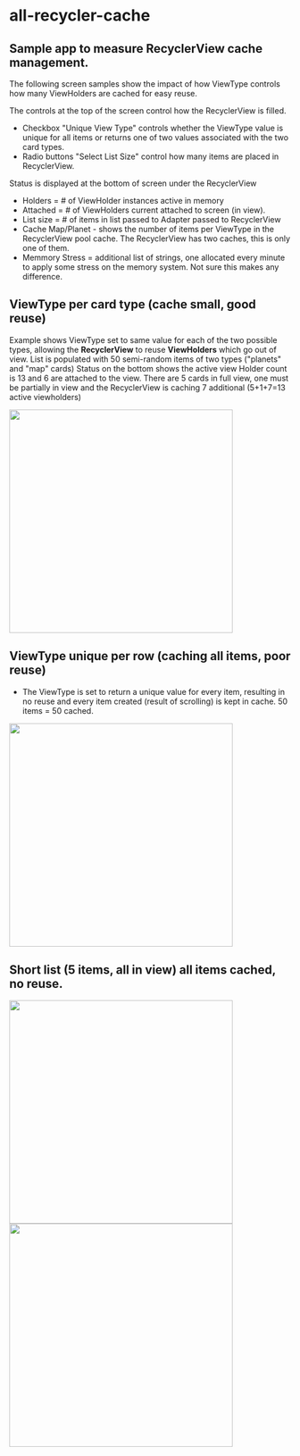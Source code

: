 
# all-recycler-cache

## Sample app to measure RecyclerView cache management. 

The following screen samples show the impact of how ViewType controls how many 
ViewHolders are cached for easy reuse.  

The controls at the top of the screen control how the RecyclerView is filled. 
- Checkbox  "Unique View Type" controls whether the ViewType value is unique for all items 
or returns one of two values associated with the two card types. 
- Radio buttons  "Select List Size" control how many items are placed in RecyclerView. 

Status is displayed at the bottom of screen under the RecyclerView
- Holders = # of ViewHolder instances active in memory
- Attached = # of ViewHolders current attached to screen (in view).
- List size = # of items in list passed to Adapter passed to RecyclerView
- Cache Map/Planet - shows the number of items per ViewType in the RecyclerView pool cache. 
 The RecyclerView has two caches, this is only one of them. 
- Memmory Stress = additional list of strings, one allocated every minute to apply
some stress on the memory system.  Not sure this makes any difference. 

## ViewType per card type (cache small, good reuse)

Example shows ViewType set to same value for each of the two possible types, 
allowing the <b>RecyclerView</b> to reuse <b>ViewHolders</b> which go out of view. 
List is populated with 50 semi-random items of two types ("planets" and "map" cards)
Status on the bottom shows the active view Holder count is 13 and 6 are attached to the view. 
There are 5 cards in full view, one must be partially in view and the RecyclerView is caching 7 additional (5+1+7=13 active viewholders)

<img src="images/reuse-50.jpg" width="400" >

## ViewType unique per row (caching all items, poor reuse)

- The ViewType is set to return a unique value for every item, resulting in no reuse and 
every item created (result of scrolling) is kept in cache. 50 items = 50 cached. 

<img src="images/unique-50.jpg" width="400" >

## Short list (5 items, all in view) all items cached, no reuse.

<img src="images/reuse-5.jpg" width="400">

<img src="images/reuse-5.jpg" width="400">
